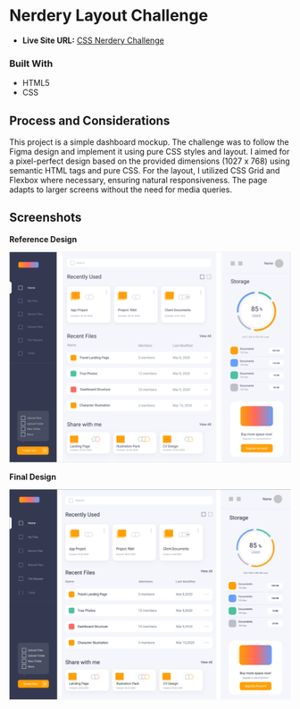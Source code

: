 # Nerdery Layout Challenge

- **Live Site URL:** [CSS Nerdery Challenge](https://css-nerdery-challenge.vercel.app/)

### Built With

- HTML5
- CSS

## Process and Considerations

This project is a simple dashboard mockup. The challenge was to follow the Figma design and implement it using pure CSS styles and layout. I aimed for a pixel-perfect design based on the provided dimensions (1027 x 768) using semantic HTML tags and pure CSS. For the layout, I utilized CSS Grid and Flexbox where necessary, ensuring natural responsiveness. The page adapts to larger screens without the need for media queries.

## Screenshots

**Reference Design**

![Reference Design](./src/assets/images/Figma%20Design.png?raw=true)

**Final Design**

![Final Design](./src/assets/images/Final%20Result.png?raw=true)
